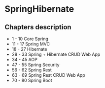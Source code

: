 # SpringHibernate

## Chapters description
* 1 - 10 Core Spring
* 11 - 17 Spring MVC
* 18 - 27 Hibernate
* 28 - 33 Spring + Hibernate CRUD Web App 
* 34 - 45 AOP
* 47 - 55 Spring Security
* 56 - 62 Spring Rest
* 63 - 69 Spring Rest CRUD Web App
* 70 - 80 Spring Boot
